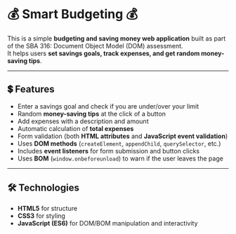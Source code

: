 # 💰 Smart Budgeting 💰

This is a simple **budgeting and saving money web application** built as part of the SBA 316: Document Object Model (DOM) assessment.  
It helps users **set savings goals, track expenses, and get random money-saving tips**.  

---

## 💲 Features
- Enter a savings goal and check if you are under/over your limit  
- Random **money-saving tips** at the click of a button   
- Add expenses with a description and amount  
- Automatic calculation of **total expenses**  
- Form validation (both **HTML attributes** and **JavaScript event validation**)  
- Uses **DOM methods** (`createElement`, `appendChild`, `querySelector`, etc.)  
- Includes **event listeners** for form submission and button clicks  
- Uses **BOM** (`window.onbeforeunload`) to warn if the user leaves the page  

---

## 🛠️ Technologies
- **HTML5** for structure  
- **CSS3** for styling  
- **JavaScript (ES6)** for DOM/BOM manipulation and interactivity  
